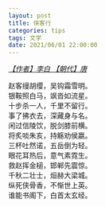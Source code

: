 ```yaml
---
layout: post
title: 侠客行
categories: tips 
tags: 文学
date: 2021/06/01 22:00:00
---
```


*[【作者】李白 【朝代】唐](#)*

赵客缦胡缨，吴钩霜雪明。  
银鞍照白马，飒沓如流星。  
十步杀一人，千里不留行。  
事了拂衣去，深藏身与名。  
闲过信陵饮，脱剑膝前横。  
将炙啖朱亥，持觞劝侯嬴。  
三杯吐然诺，五岳倒为轻。  
眼花耳热后，意气素霓生。  
救赵挥金槌，邯郸先震惊。  
千秋二壮士，烜赫大梁城。  
纵死侠骨香，不惭世上英。  
谁能书阁下，白首太玄经。
